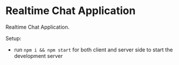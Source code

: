 # Realtime Chat Application

Realtime Chat Application.

Setup:

- run `npm i && npm start` for both client and server side to start the development server

